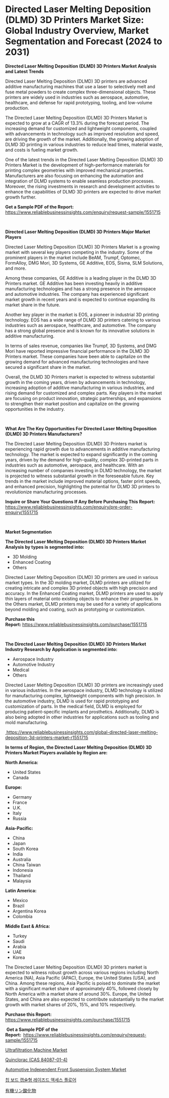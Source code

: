 <p><h1>Directed Laser Melting Deposition (DLMD) 3D Printers Market Size: Global Industry Overview, Market Segmentation and Forecast (2024 to 2031)</h1></p><p><strong>Directed Laser Melting Deposition (DLMD) 3D Printers Market Analysis and Latest Trends</strong></p>
<p><p>Directed Laser Melting Deposition (DLMD) 3D printers are advanced additive manufacturing machines that use a laser to selectively melt and fuse metal powders to create complex three-dimensional objects. These printers are widely used in industries such as aerospace, automotive, healthcare, and defense for rapid prototyping, tooling, and low-volume production.</p><p>The Directed Laser Melting Deposition (DLMD) 3D Printers Market is expected to grow at a CAGR of 13.3% during the forecast period. The increasing demand for customized and lightweight components, coupled with advancements in technology such as improved resolution and speed, are driving the growth of the market. Additionally, the growing adoption of DLMD 3D printing in various industries to reduce lead times, material waste, and costs is fueling market growth.</p><p>One of the latest trends in the Directed Laser Melting Deposition (DLMD) 3D Printers Market is the development of high-performance materials for printing complex geometries with improved mechanical properties. Manufacturers are also focusing on enhancing the automation and integration of DLMD systems to enable seamless production processes. Moreover, the rising investments in research and development activities to enhance the capabilities of DLMD 3D printers are expected to drive market growth further.</p></p>
<p><strong>Get a Sample PDF of the Report:&nbsp;</strong> <a href="https://www.reliablebusinessinsights.com/enquiry/request-sample/1551715">https://www.reliablebusinessinsights.com/enquiry/request-sample/1551715</a></p>
<p>&nbsp;</p>
<p><strong>Directed Laser Melting Deposition (DLMD) 3D Printers Major Market Players</strong></p>
<p><p>Directed Laser Melting Deposition (DLMD) 3D Printers Market is a growing market with several key players competing in the industry. Some of the prominent players in the market include BeAM, Trumpf, Optomec, FormAlloy, DMG Mori, 3D Systems, GE Additive, EOS, Sisma, SLM Solutions, and more.</p><p>Among these companies, GE Additive is a leading player in the DLMD 3D Printers market. GE Additive has been investing heavily in additive manufacturing technologies and has a strong presence in the aerospace and automotive industries. The company has experienced significant market growth in recent years and is expected to continue expanding its market share in the future.</p><p>Another key player in the market is EOS, a pioneer in industrial 3D printing technology. EOS has a wide range of DLMD 3D printers catering to various industries such as aerospace, healthcare, and automotive. The company has a strong global presence and is known for its innovative solutions in additive manufacturing.</p><p>In terms of sales revenue, companies like Trumpf, 3D Systems, and DMG Mori have reported impressive financial performance in the DLMD 3D Printers market. These companies have been able to capitalize on the growing demand for advanced manufacturing technologies and have secured a significant share in the market.</p><p>Overall, the DLMD 3D Printers market is expected to witness substantial growth in the coming years, driven by advancements in technology, increasing adoption of additive manufacturing in various industries, and rising demand for customized and complex parts. Key players in the market are focusing on product innovation, strategic partnerships, and expansions to strengthen their market position and capitalize on the growing opportunities in the industry.</p></p>
<p>&nbsp;</p>
<p><strong>What Are The Key Opportunities For Directed Laser Melting Deposition (DLMD) 3D Printers Manufacturers?</strong></p>
<p><p>The Directed Laser Melting Deposition (DLMD) 3D Printers market is experiencing rapid growth due to advancements in additive manufacturing technology. The market is expected to expand significantly in the coming years, driven by the demand for high-quality, complex 3D-printed parts in industries such as automotive, aerospace, and healthcare. With an increasing number of companies investing in DLMD technology, the market is projected to witness substantial growth in the foreseeable future. Key trends in the market include improved material options, faster print speeds, and enhanced precision, highlighting the potential for DLMD 3D printers to revolutionize manufacturing processes.</p></p>
<p><strong>Inquire or Share Your Questions If Any Before Purchasing This Report:</strong> <a href="https://www.reliablebusinessinsights.com/enquiry/pre-order-enquiry/1551715">https://www.reliablebusinessinsights.com/enquiry/pre-order-enquiry/1551715</a></p>
<p>&nbsp;</p>
<p><strong>Market Segmentation</strong></p>
<p><strong>The Directed Laser Melting Deposition (DLMD) 3D Printers Market Analysis by types is segmented into:</strong></p>
<p><ul><li>3D Molding</li><li>Enhanced Coating</li><li>Others</li></ul></p>
<p><p>Directed Laser Melting Deposition (DLMD) 3D printers are used in various market types. In the 3D molding market, DLMD printers are utilized for creating intricate and complex 3D printed objects with high precision and accuracy. In the Enhanced Coating market, DLMD printers are used to apply thin layers of material onto existing objects to enhance their properties. In the Others market, DLMD printers may be used for a variety of applications beyond molding and coating, such as prototyping or customization.</p></p>
<p><strong>Purchase this Report:&nbsp;</strong><a href="https://www.reliablebusinessinsights.com/purchase/1551715">https://www.reliablebusinessinsights.com/purchase/1551715</a></p>
<p>&nbsp;</p>
<p><strong>The Directed Laser Melting Deposition (DLMD) 3D Printers Market Industry Research by Application is segmented into:</strong></p>
<p><ul><li>Aerospace Industry</li><li>Automotive Industry</li><li>Medical</li><li>Others</li></ul></p>
<p><p>Directed Laser Melting Deposition (DLMD) 3D printers are increasingly used in various industries. In the aerospace industry, DLMD technology is utilized for manufacturing complex, lightweight components with high precision. In the automotive industry, DLMD is used for rapid prototyping and customization of parts. In the medical field, DLMD is employed for producing patient-specific implants and prosthetics. Additionally, DLMD is also being adopted in other industries for applications such as tooling and mold manufacturing.</p></p>
<p><a href="https://www.reliablebusinessinsights.com/global-directed-laser-melting-deposition-3d-printers-market-r1551715">&nbsp;https://www.reliablebusinessinsights.com/global-directed-laser-melting-deposition-3d-printers-market-r1551715</a></p>
<p><strong>In terms of Region, the Directed Laser Melting Deposition (DLMD) 3D Printers Market Players available by Region are:</strong></p>
<p>
    <p> <strong> North America: </strong>
        <ul>
            <li>United States</li>
            <li>Canada</li>
        </ul>
        </p> 
    <p> <strong> Europe: </strong>
        <ul>
            <li>Germany</li>
            <li>France</li>
            <li>U.K.</li>
            <li>Italy</li>
            <li>Russia</li>
        </ul>
        </p> 
    <p> <strong> Asia-Pacific: </strong>
        <ul>
            <li>China</li>
            <li>Japan</li>
            <li>South Korea</li>
            <li>India</li>
            <li>Australia</li>
            <li>China Taiwan</li>
            <li>Indonesia</li>
            <li>Thailand</li>
            <li>Malaysia</li>
        </ul>
        </p> 
    <p> <strong> Latin America: </strong>
        <ul>
            <li>Mexico</li>
            <li>Brazil</li>
            <li>Argentina Korea</li>
            <li>Colombia</li>
        </ul>
        </p> 
    <p> <strong> Middle East & Africa: </strong>
        <ul>
            <li>Turkey</li>
            <li>Saudi</li>
            <li>Arabia</li>
            <li>UAE</li>
            <li>Korea</li>
        </ul>
    </p>
    </p>
<p><p>The Directed Laser Melting Deposition (DLMD) 3D printers market is expected to witness robust growth across various regions including North America (NA), Asia Pacific (APAC), Europe, the United States (USA), and China. Among these regions, Asia Pacific is poised to dominate the market with a significant market share of approximately 40%, followed closely by North America with a market share of around 30%. Europe, the United States, and China are also expected to contribute substantially to the market growth with market shares of 20%, 15%, and 10% respectively.</p></p>
<p><strong>Purchase this Report: </strong><a href="https://www.reliablebusinessinsights.com/purchase/1551715">https://www.reliablebusinessinsights.com/purchase/1551715</a></p>
<p>&nbsp;<strong>Get a Sample PDF of the Report:&nbsp;&nbsp;</strong><a href="https://www.reliablebusinessinsights.com/enquiry/request-sample/1551715">https://www.reliablebusinessinsights.com/enquiry/request-sample/1551715</a></p>
<p><strong></strong></p>
<p><p><a href="https://github.com/KeeganBarrows2023/Market-Research-Report-List-1/blob/main/ultrafiltration-machine-market.md">Ultrafiltration Machine Market</a></p><p><a href="https://github.com/NikitaBruen/Market-Research-Report-List-1/blob/main/9427034161994.md">Quinclorac (CAS 84087-01-4)</a></p><p><a href="https://github.com/marlinacrngin/Market-Research-Report-List-1/blob/main/automotive-independent-front-suspension-system-market.md">Automotive Independent Front Suspension System Market</a></p><p><a href="https://github.com/Maeennan456456/Market-Research-Report-List-2/blob/main/9102634174403.md">칩 보드 캡슐형 레이즈드 액세스 플로어</a></p><p><a href="https://github.com/mm14022023/Market-Research-Report-List-2/blob/main/7842397161993.md">有機リン酸化物</a></p></p>